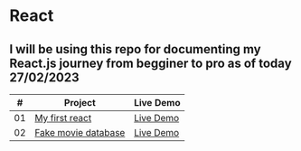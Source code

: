 # React
## I will be using this repo for documenting my React.js journey from begginer to pro as of today 27/02/2023


|  #  | Project                                                                                                                     | Live Demo                                                                         |
| :-: | --------------------------------------------------------------------------------------------------------------------------- | --------------------------------------------------------------------------------- |
| 01  | [My first react ](https://github.com/imran2975/React/tree/master/My-first-react)                             | [Live Demo](https://imran-my-first-react.netlify.app/)               |
| 02  | [Fake movie database](https://github.com/imran2975/React/tree/master/movie%20app)                             | [Live Demo](https://movies-databases.netlify.app/) 
